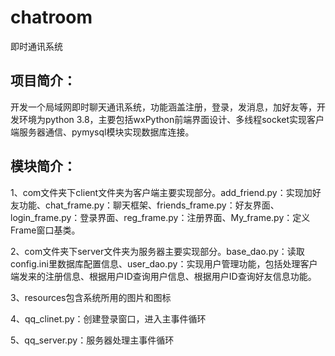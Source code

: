 # chatroom
即时通讯系统
## 项目简介：

开发一个局域网即时聊天通讯系统，功能涵盖注册，登录，发消息，加好友等，开发环境为python 3.8，主要包括wxPython前端界面设计、多线程socket实现客户端服务器通信、pymysql模块实现数据库连接。



## 模块简介：

1、com文件夹下client文件夹为客户端主要实现部分。add_friend.py：实现加好友功能、chat_frame.py：聊天框架、friends_frame.py：好友界面、login_frame.py：登录界面、reg_frame.py：注册界面、My_frame.py：定义Frame窗口基类。

2、com文件夹下server文件夹为服务器主要实现部分。base_dao.py：读取config.ini里数据库配置信息、user_dao.py：实现用户管理功能，包括处理客户端发来的注册信息、根据用户ID查询用户信息、根据用户ID查询好友信息功能。

3、resources包含系统所用的图片和图标

4、qq_clinet.py：创建登录窗口，进入主事件循环

5、qq_server.py：服务器处理主事件循环
